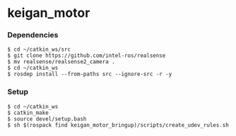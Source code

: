 # keigan_motor

### Dependencies
```
$ cd ~/catkin_ws/src
$ git clone https://github.com/intel-ros/realsense
$ mv realsense/realsense2_camera .
$ cd ~/catkin_ws
$ rosdep install --from-paths src --ignore-src -r -y
```

### Setup
```
$ cd ~/catkin_ws
$ catkin_make
$ source devel/setup.bash
$ sh $(rospack find keigan_motor_bringup)/scripts/create_udev_rules.sh
```
